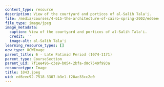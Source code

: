 ```yaml
---
content_type: resource
description: View of the courtyard and porticos of al-Salih Tala'i.
file: /media/courses/4-615-the-architecture-of-cairo-spring-2002/ed6eec9275183307b3e1f20ae33cc2e0_1043.jpeg
file_type: image/jpeg
image_metadata:
  caption: View of the courtyard and porticos of al-Salih Tala'i.
  credit: ''
  image-alt: al-Salih Tala'i
learning_resource_types: []
ocw_type: OCWImage
parent_title: 6 - Late Fatimid Period (1074-1171)
parent_type: CourseSection
parent_uid: 7f1ee496-c3e9-b054-2bfa-d8c7549f993a
resourcetype: Image
title: 1043.jpeg
uid: ed6eec92-7518-3307-b3e1-f20ae33cc2e0
---
```

